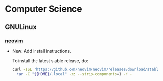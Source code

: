 # Computer Science

## GNULinux

### [neovim](neovim.md)

* New: Add install instructions.

    To install the latest stable release, do:
    
    ```bash
    curl -sSL "https://github.com/neovim/neovim/releases/download/stable/nvim-linux64.tar.gz" | \
      tar -C "${HOME}/.local" -xz --strip-components=1 -f -
    ```